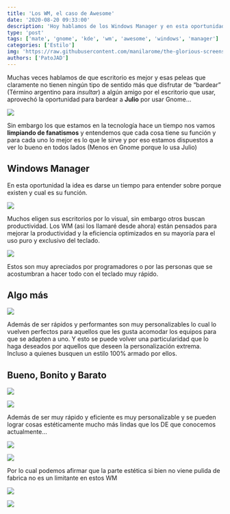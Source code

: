 ```yaml
---
title: 'Los WM, el caso de Awesome'
date: '2020-08-20 09:33:00'
description: 'Hoy hablamos de los Windows Manager y en esta oportunidad mostramos un poco Awesome aunque la idea es entender en general su uso'
type: 'post'
tags: ['mate', 'gnome', 'kde', 'wm', 'awesome', 'windows', 'manager']
categories: ['Estilo']
img: 'https://raw.githubusercontent.com/manilarome/the-glorious-screenshots/master/gnawesome.webp'
authors: ['PatoJAD']
---
```


Muchas veces hablamos de que escritorio es mejor y esas peleas que claramente no tienen ningún tipo de sentido más que disfrutar de “bardear” (Término argentino para _insultar_) a algún amigo por el escritorio que usar, aprovechó la oportunidad para bardear a **Julio** por usar Gnome…

![](https://wiki.manjaro.org/images/8/8f/Awesome-wm-18.png)

Sin embargo los que estamos en la tecnología hace un tiempo nos vamos **limpiando de fanatismos** y entendemos que cada cosa tiene su función y para cada uno lo mejor es lo que le sirve y por eso estamos dispuestos a ver lo bueno en todos lados (Menos en Gnome porque lo usa Julio)

## Windows Manager

En esta oportunidad la idea es darse un tiempo para entender sobre porque existen y cual es su función.

![](https://i.redd.it/hid11qhbgkf21.png)

Muchos eligen sus escritorios por lo visual, sin embargo otros buscan productividad. Los WM (asi los llamaré desde ahora) están pensados para mejorar la productividad y la eficiencia optimizados en su mayoría para el uso puro y exclusivo del teclado.

![](https://i.redd.it/okveie39rngy.png)

Estos son muy apreciados por programadores o por las personas que se acostumbran a hacer todo con el teclado muy rápido.

## Algo más

![](https://i.redd.it/szwemaesfu031.png)

Además de ser rápidos y performantes son muy personalizables lo cual lo vuelven perfectos para aquellos que les gusta acomodar los equipos para que se adapten a uno. Y esto se puede volver una particularidad que lo haga deseados por aquellos que deseen la personalización extrema. Incluso a quienes busquen un estilo 100% armado por ellos.

## Bueno, Bonito y Barato

![](https://raw.githubusercontent.com/manilarome/the-glorious-screenshots/master/gnawesome.webp)

![](https://raw.githubusercontent.com/manilarome/the-glorious-screenshots/master/lockscreen.webp)

Además de ser muy rápido y eficiente es muy personalizable y se pueden lograr cosas estéticamente mucho más lindas que los DE que conocemos actualmente…

![](https://raw.githubusercontent.com/manilarome/the-glorious-screenshots/master/big.webp)

![](https://raw.githubusercontent.com/manilarome/the-glorious-screenshots/master/linear.webp)

Por lo cual podemos afirmar que la parte estética si bien no viene pulida de fabrica no es un limitante en estos WM

![](https://raw.githubusercontent.com/manilarome/the-glorious-screenshots/master/surreal.webp)

![](https://raw.githubusercontent.com/manilarome/the-glorious-screenshots/master/exit-screen.webp)
